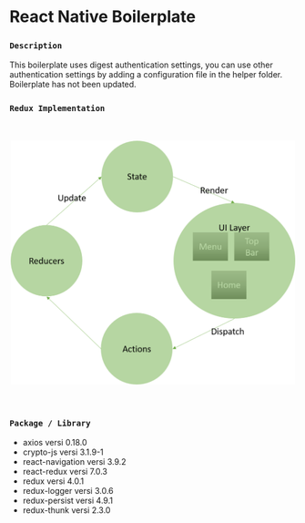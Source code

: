 # React Native Boilerplate

### `Description`
This boilerplate uses digest authentication settings, you can use other authentication settings by adding a configuration file in the helper folder. Boilerplate has not been updated.

### `Redux Implementation`

<br>
<p align="center">
  <img src="https://github.com/apriansyahsetiawan/RNBoilerplate/blob/master/Redux%20Data%20Flow.png" width="500"/>
</p>
<br>

### `Package / Library`

- axios versi 0.18.0
- crypto-js versi 3.1.9-1
- react-navigation versi 3.9.2
- react-redux versi 7.0.3
- redux versi 4.0.1
- redux-logger versi 3.0.6
- redux-persist versi 4.9.1
- redux-thunk versi 2.3.0
